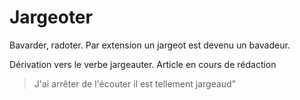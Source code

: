 # Jargeoter

Bavarder, radoter. Par extension un jargeot est devenu un bavadeur.
<!--more-->
Dérivation vers le verbe jargeauter. Article en cours de rédaction

> J'ai arrêter de l'écouter il est tellement jargeaud"
